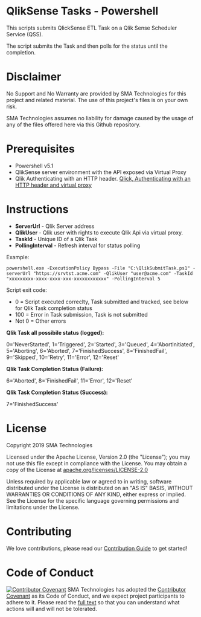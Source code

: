 # QlikSense Tasks - Powershell
This scripts submits QlickSense ETL Task on a Qlik Sense Scheduler Service (QSS).

The script submits the Task and then polls for the status until the completion.

# Disclaimer
No Support and No Warranty are provided by SMA Technologies for this project and related material. The use of this project's files is on your own risk.

SMA Technologies assumes no liability for damage caused by the usage of any of the files offered here via this Github repository.

# Prerequisites

* Powershell v5.1
* QlikSense server environment with the API exposed via Virtual Proxy
* Qlik Authenticating with an HTTP header. <a href url="https://help.qlik.com/en-US/sense-developer/June2019/Subsystems/RepositoryServiceAPI/Content/Sense_RepositoryServiceAPI/RepositoryServiceAPI-Connect-API-Authenticate-Reqs.htm#anchor-3">Qlick, Authenticating with an HTTP header and virtual proxy</a>

# Instructions

  * <b>ServerUrl</b> - Qlik Server address
  * <b>QlikUser</b> - Qlik user with rights to execute Qlik Api via virtual proxy.
  * <b>TaskId</b> - Unique ID of a Qlik Task
  * <b>PollingInterval</b> - Refresh interval for status polling 
  
Example:
```
powershell.exe -ExecutionPolicy Bypass -File "C:\QlikSubmitTask.ps1" -serverUrl "https://srvtst.acme.com" -QlikUser "user@acme.com" -TaskId "xxxxxxxxx-xxxx-xxxx-xxx-xxxxxxxxxxxx" -PollingInterval 5

```  
Script exit code:
  * 0 = Script executed correclty, Task submitted and tracked, see below for Qlik Task completion status
  * 100 = Error in Task submission, Task is not submitted
  * Not 0 = Other errors


<b>Qlik Task all  possibile status (logged):</b>

0='NeverStarted', 1='Triggered', 2='Started', 3='Queued', 4='AbortInitiated', 5='Aborting', 6='Aborted', 7='FinishedSuccess', 8='FinishedFail', 9='Skipped', 10='Retry', 11='Error', 12='Reset'

<b>Qlik Task Completion Status (Failure):</b>

6='Aborted', 8='FinishedFail', 11='Error', 12='Reset'

<b>Qlik Task Completion Status (Success):</b>

7='FinishedSuccess'

# License
Copyright 2019 SMA Technologies

Licensed under the Apache License, Version 2.0 (the "License");
you may not use this file except in compliance with the License.
You may obtain a copy of the License at [apache.org/licenses/LICENSE-2.0](http://www.apache.org/licenses/LICENSE-2.0)

Unless required by applicable law or agreed to in writing, software
distributed under the License is distributed on an "AS IS" BASIS,
WITHOUT WARRANTIES OR CONDITIONS OF ANY KIND, either express or implied.
See the License for the specific language governing permissions and
limitations under the License.

# Contributing
We love contributions, please read our [Contribution Guide](CONTRIBUTING.md) to get started!

# Code of Conduct
[![Contributor Covenant](https://img.shields.io/badge/Contributor%20Covenant-v2.0%20adopted-ff69b4.svg)](code-of-conduct.md)
SMA Technologies has adopted the [Contributor Covenant](CODE_OF_CONDUCT.md) as its Code of Conduct, and we expect project participants to adhere to it. Please read the [full text](CODE_OF_CONDUCT.md) so that you can understand what actions will and will not be tolerated.
